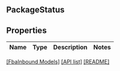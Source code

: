 ## PackageStatus

## Properties

Name | Type | Description | Notes
------------ | ------------- | ------------- | -------------

[[FbaInbound Models]](../) [[API list]](../../Api) [[README]](../../../README.md)
